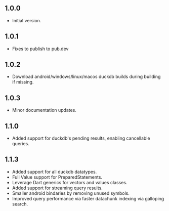 ## 1.0.0

- Initial version.

## 1.0.1

- Fixes to publish to pub.dev

## 1.0.2

- Download android/windows/linux/macos duckdb builds during building if missing.

## 1.0.3

- Minor documentation updates.

## 1.1.0

- Added support for duckdb's pending results, enabling cancellable queries.

## 1.1.3

- Added support for all duckdb datatypes.
- Full Value support for PreparedStatements.
- Leverage Dart generics for vectors and values classes.
- Added support for streaming query results.
- Smaller android bindaries by removing unused symbols.
- Improved query performance via faster datachunk indexing via galloping search.
